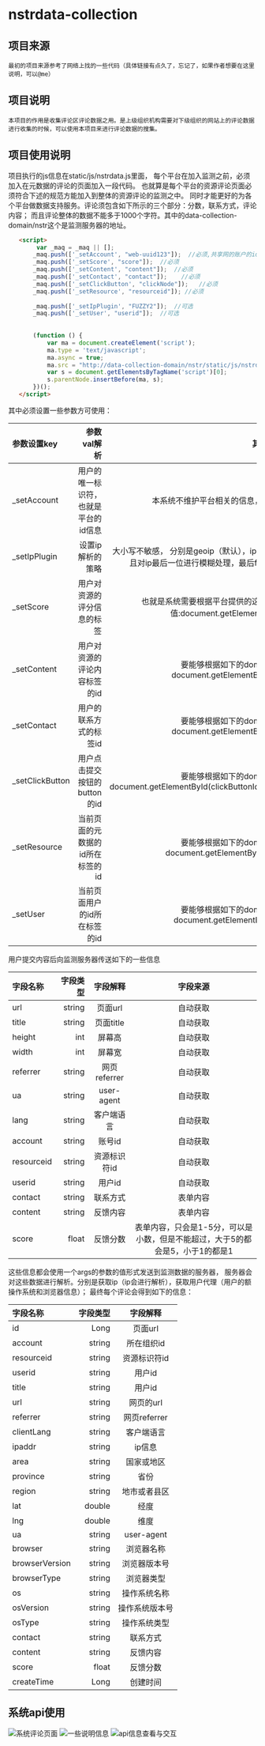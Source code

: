 nstrdata-collection
=======================

项目来源
-----------
  
    最初的项目来源参考了网络上找的一些代码（具体链接有点久了，忘记了，如果作者想要在这里说明，可以@me）


项目说明
-----------
    本项目的作用是收集评论区评论数据之用。是上级组织机构需要对下级组织的网站上的评论数据进行收集的时候，可以使用本项目来进行评论数据的搜集。
    
    
项目使用说明
--------------
项目执行的js信息在static/js/nstrdata.js里面，
每个平台在加入监测之前，必须加入在元数据的评论的页面加入一段代码。
也就算是每个平台的资源评论页面必须符合下述的规范方能加入到整体的资源评论的监测之中。
同时才能更好的为各个平台做数据支持服务。评论须包含如下所示的三个部分：分数，联系方式，评论内容；
而且评论整体的数据不能多于1000个字符。其中的data-collection-domain/nstr这个是监测服务器的地址。
```html
   <script>
        var _maq = _maq || [];
       _maq.push(['_setAccount', "web-uuid123"]);  //必须,共享网的账户的id       
       _maq.push(['_setScore', "score"]);  //必须           
       _maq.push(['_setContent', "content"]);  //必须       
       _maq.push(['_setContact', "contact"]);    //必须     
       _maq.push(['_setClickButton', "clickNode"]);   //必须  
       _maq.push(['_setResource', "resourceid"]); //必须
         
       _maq.push(['_setIpPlugin', "FUZZY2"]);  //可选       
       _maq.push(['_setUser', "userid"]);  //可选    
   
   
       (function () {
           var ma = document.createElement('script');
           ma.type = 'text/javascript';
           ma.async = true;
           ma.src = "http://data-collection-domain/nstr/static/js/nstrdata.js";
           var s = document.getElementsByTagName('script')[0];
           s.parentNode.insertBefore(ma, s);
       })();
   </script>
```
其中必须设置一些参数方可使用：

| 参数设置key | 参数val解析 | 其他 |
| :------| ------: | :------: |
| _setAccount | 用户的唯一标识符，也就是平台的id信息 | 本系统不维护平台相关的信息，只做评论数据的监测与api服务 |
| _setIpPlugin | 设置ip解析的策略 |大小写不敏感， 分别是geoip（默认），ipipnet，no不启用解析，fuzzy不启用解析并且对ip最后一位进行模糊处理，最后fuzzy2表示不启用解析并且模糊后两位 |
| _setScore | 用户对资源的评分信息的标签 | 也就是系统需要根据平台提供的这个值，然后操作dom，获取信息的值:document.getElementById(scoreTagId).value; |
| _setContent | 用户对资源的评论内容标签的id | 要能够根据如下的dom操作得到评论的内容：document.getElementById(contentTagId).value; |
| _setContact | 用户的联系方式的标签id | 要能够根据如下的dom操作得到评论的内容：document.getElementById(contactTagId).value; |
| _setClickButton | 用户点击提交按钮的button的id | 要能够根据如下的dom操作进行数据的请求：document.getElementById(clickButtonId).addEventListener("click",clickHandler); |
| _setResource | 当前页面的元数据的id所在标签的id | 要能够根据如下的dom操作得到评论的内容：document.getElementById(resourceIdTagId).value;  |
| _setUser | 当前页面用户的id所在标签的id | 要能够根据如下的dom操作得到评论的内容：document.getElementById(userIdTagId).value;  |

用户提交内容后向监测服务器传送如下的一些信息

| 字段名称 | 字段类型 | 字段解释 | 字段来源 |
| :------| ------: | :------: |  :------: |
| url | string | 页面url |  自动获取 |
| title | string | 页面title | 自动获取 |
| height | int | 屏幕高 |    自动获取 |
| width | int | 屏幕宽 |     自动获取 |
| referrer | string | 网页referrer | 自动获取 |
| ua | string | user-agent |     自动获取 |
| lang | string | 客户端语言 | 自动获取 |
| account | string | 账号id |    自动获取 |
| resourceid | string | 资源标识符id | 自动获取 |
| userid | string | 用户id |     自动获取 |
| contact | string | 联系方式 |  表单内容 |
| content | string | 反馈内容 |  表单内容 |
| score | float | 反馈分数 |    表单内容，只会是1-5分，可以是小数，但是不能超过，大于5的都会是5，小于1的都是1 |

这些信息都会使用一个args的参数的值形式发送到监测数据的服务器，
服务器会对这些数据进行解析。分别是获取ip（ip会进行解析），获取用户代理（用户的额操作系统和浏览器信息）；
最终每个评论会得到如下的信息：

| 字段名称 | 字段类型 | 字段解释 |
| :------| ------: | :------: | 
| id | Long | 页面url |
| account | string | 所在组织id |
| resourceid | string | 资源标识符id |
| userid | string | 用户id |
| title | string | 用户id |
| url | string | 网页的url |
| referrer | string | 网页referrer |
| clientLang | string | 客户端语言 |
| ipaddr | string | ip信息 | 
| area | string | 国家或地区 | 
| province | string | 省份 | 
| region | string | 地市或者县区 | 
| lat | double | 经度 |
| lng | double | 维度 | 
| ua | string | user-agent | 
| browser | string | 浏览器名称|
| browserVersion | string | 浏览器版本号 |
| browserType | string | 浏览器类型 |
| os | string | 操作系统名称 |     
| osVersion | string | 操作系统版本号 |
| osType | string | 操作系统类型 |  
| contact | string | 联系方式 |
| content | string | 反馈内容 | 
| score | float | 反馈分数 |  
| createTime | Long | 创建时间 |  

    
    
系统api使用
---------
![系统评论页面](./screenshots/信息提交与嵌入diamante展示.png)
![一些说明信息](./screenshots/一些说明.png)
![api信息查看与交互](./screenshots/api信息查看.png)
